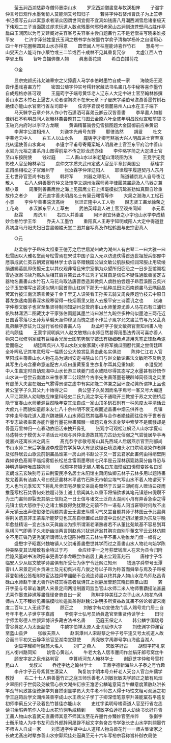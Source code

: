 <!-- { "loadSidebar": true } -->
　　莹玉涧西湖慈静寺僧师惠崇山水
　　罗窓西湖僧畵意与牧溪相侔
　　子温字仲言号日观作水墨葡萄人莫能测又号知归子
　　若芬字仲石婺州曹氏子为上竺寺书记模写云山以寓意求者渐众因谓世间宜假不宜真如钱唐八月潮西湖雪后诸峯极天下伟观二三子当面蹉过却求玩道人数点残墨何邪归老家山古涧侧流苍壁间占胜作亭扁曰玉涧因以为号又建阁对夫容峯号夫容峯主尝自题畵竹云不是老僧亲写晓来谁报平安
　　仁济字泽翁姓童氏玉涧之甥书学东坡墨竹学俞子清梅学杨补之自谓用心四十年作花圏稍圆耳山水亦得意
　　圆悟闽人号枯崖能诗喜作竹石
　　慧舟号一山叟天台人能诗作小藂竹或三二竿或百十成林不见其重复冗杂
　　太虚江西人竹学郓王楷
　　智叶白描佛像人物
　　眞惠善花窠
　　希白白描荷花

　　○金

　　显宗完颜氏讳允廸章宗之父獐鹿人马学李伯时墨竹自成一家
　　海陵炀王亮尝作墨戏喜畵方竹
　　密国公璹字仲实号樗轩家藏法书名畵几与中秘等喜作墨竹自成规格亦甚可观
　　王庭筠字子端号黄华老人辽东人大定中进士官至翰林修撰善山水古木竹石上逼古人论者谓胸次不在米元章下子曼庆字禧伯号澹游善墨竹树石絶佳亦能山水官至行省左司郎中
　　任询字君谟号南麓易州人山水在王子端下
　　马天騋字云章介休人作小竹石潇洒可喜弟云卿云汉皆善畵
　　李早畵人物甚佳树石不称明昌间人张翰林翥尝题其三马图云金原六叶全盛年明昌政似宣和前寳书玉轴充内府时以李早方龙眠
　　黄谒精蕃骑尝见雪猎图题大金国御前应奉黄诏
　　李澥字公渡相州人
　　刘谦字光甫号东野
　　耶律浩然
　　胡叟
　　杜文字莘老云中人
　　右五人以山水名
　　龎铸字才卿号黙翁大兴人明昌进士官至京兆转运使善山水禽鸟
　　李遹字平甫号寄庵栾城人明昌进士官至东平府治中善山水尝为元裕之畵系舟山图得前辈不传之妙龙虎亦佳
　　李仲略字简之大定进士官至山东按院使
　　钱过庭
　　二人畵山水以米老楚山清晓图为法
　　王竞字无竞彰徳人官至翰林承旨
　　虞仲文字质夫武州定逺人官至平章封秦国公
　　蔡珪字正甫丞相松之子官潍州守
　　张汝霖字仲泽辽阳人
　　耶律履字履道契丹人东丹王七世孙官至尚书右丞
　　韩将军
　　刘器之祁阳人
　　陈道辅京兆人自号夜江散人
　　右八人俱善墨竹仲文及珪学文湖州汝霖师黄华律履兼畵鹿及人马器之兼精小景
　　周廉则善畵鹰尝之海上见孤鹰立石上挥毫模拟沉鸷甚劲如真颇自珍重故传之者少
　　武元直字善夫明昌名士有窠云曙雪等作
　　大简之渤海人工松石小景
　　李仲华善畵湍流髙树
　　张珪正隆中人工人物
　　叚志贤工畵龙徐荣之工花鸟
　　李汉卿东平人工草虫
　　武伯英崞县人进士官至观州同知
　　李元素
　　赵霖
　　周济川
　　右四人并善畵
　　阿环谢宜休妻之小字也山水学李成精妙合格竹学王华
　　乔夫人工墨竹
　　重阳真人王寿字知明咸阳人大定中得道登真初度马丹阳夫妇日尝畵髑髅天堂二图并自写真及作松鹤图与史宗密真人

　　○元

　　赵孟俯字子昻宋太祖秦王徳芳之后世居湖州故为湖州人有古琴二一曰大雅一曰松雪因以大雅名堂而号松雪焉在宋试中国子监入元以访遗佚得首选世祖授兵部郎中厯事成武仁英五朝累官翰林学士承旨卒赠魏国公谥文敏公肌肤极细润常服止用软绫绢遇絺葛肌即伤擦元主以其仪观非常且宋宗室惧为众望所归窃忌之一日步至馆阁松雪适据案书牍乃黙从后相其肩背笑云此不过秀才官耳自是信任不疑性通敏善鉴定古器物名畵畵山水竹石人马花鸟取法唐晋悉造其微呉人虞胜伯尝题子昻苕溪图云呉兴公子玉堂僊写出苕溪似辋川回首青山红树下那无十畆种瓜田沈石南题畵马云隅目晶荧耳竹披江南流落乘黄姿千金千里无人识笑看王孙买去骑又周良臣题竹枝云中原日暮龙旗逺南国春深水殿寒留得一枝烟雨里又随人去报平安三诗葢讥之也
　　赵雍字仲穆文敏子也官至集贤待制同知湖州总管府事山水师董源尤善人马花石有江浦归帆秋林潇洒二图藏沈才干家张伯雨题其墨兰诗曰滋兰九畹空多种何似墨池三两花近日国香零落尽王孙芳草徧天涯仲穆见而愧之遂不作兰子鳯字允文畵兰竹与乃父乱真鳯弟麟字彦征为江浙行省检校善畵人马
　　赵孟吁字子俊文敏弟官至知州畵人物花鸟颇佳
　　王蒙字叔明呉兴人赵文敏甥山水师巨然甚得用墨法秀润可喜亦善人物京口张修羽家藏有巨幅香光居士图笔势飘举皴法有极细者点苔用秃笔正锋赵希逺爱而临之
　　胡廷晖呉兴人写山水赵文敏家藏小李将军摘瓜图厯代寳之尝倩廷晖全补晖私记其笔意归写一幅质公公大惊赏乱真由此名实俱进
　　陈仲仁江右人官至阳城主簿善山水人物花鸟为湖州安定书院山长日与赵文敏论畵法文敏所不及后见其写生花鸟含豪命意追配古人叹曰虽黄筌复生亦复尔耳其见重如此
　　李澄叟湘中人生嘉定时自幼观湘中山水长游三峡夔门或水或陆尽得其态写之水墨甚有妙悟作山水诀一卷尝云南渡以来惟李萧二公超然今古李先生畵落墨苍硬辟绰简径谓之实里有虚萧大夫畵在烟云气雾得景谓之虚中有实如能二体兼之回环变动眞所谓神上品也黄公望字子久其父九十始得之曰
　　黄公望子久矣因而名字焉号一峯又号大痴道人平江常熟人幼聪敏应神童科经史二氏九流之学无不通晓开三教堂于苏之文徳桥后隐于富春山水师董源巨然晚年变其法自成一家山顶多矾石别有一种风度太平清话云大痴九十而貌如童颜米友仁八十余神明不衰无疾而逝盖畵中烟云供养也
　　呉镇字仲圭号梅花道人嘉兴魏塘鎭人山水师巨然其临摹与合作者絶佳而往往传于世者皆不专志故极率畧亦能作墨竹墨花尝畵髑髅一幅题云身外求身梦中索梦不是髑髅却是骨董万里神归一点春动依旧活来拽开鼻孔
　　张观字可观松江枫泾人山水学夏珪马逺特长于模仿太平清话云可观与呉仲圭游故其笔力古劲无俗弱之气尝徙居华亭再徙嘉兴还寓长洲之周庄
　　髙克恭字彦敬号房山其先西域人后居燕京官至刑部尚书山水师二米后学董源李成墨竹学黄华大有思致怪石喷浪滩头水口烘琐泼染作者鲜及张静居云山歌云前朝畵品谁第一房山尚书赵公子又一首云君家此畵何由得峭壁阴森如铁色髙阁平临烟雾低长松总含雷雨墨寒绡七尺半是云深林窈窕路莫分幽寻恐与神明遇静听唯应猿狖闻
　　倪瓒字符镇无锡人署名曰东海瓒或曰懒瓒变姓名曰奚玄朗或云玄映别号五曰荆蛮民净名居士朱阳馆主萧闲仙卿云林子云林多用以题诗畵故尤着素有洁癖人号曰倪迂畵林木平逺竹石殊无市朝尘埃气写山水不着人物谓天下无人也当元季知天下将乱斥卖田宅尽散交亲扁舟飘然于五湖三泖间有人赠诗曰夜雨推蓬写松石焚香何处独题诗张士诚士信闻其名以重币将绢欲求其笔元镇怒曰倪瓒不为王门畵师即裂去其绢士信衔之一日士信与诸文士泛舟太湖闻小舟有异香急索之得元镇士信大怒欲手刅之诸士解救得免犹鞭之元镇不作一语有人问当窘辱时何故不出声元镇云出声便俗张伯雨题其畵云无畵史纵横习气又尝自题其师子林图云予此畵眞得荆关遗意非王蒙辈所能梦见也其髙自标置如此顾谨中云倪迂初以董源为宗及乎晚年愈益精诣一变古法以天眞幽淡为宗所谓渐老渐熟者若不从董比苑筑基不容易到耳纵横习气即黄子久未断幽淡两言则赵呉兴犹逊迂翁其胸次自别乎董玄宰云云林仿闗仝不用正锋乃更秀润所谓师法舍短陈仲醇云云林生平不畵人物惟龙门僧一幅有之
　　盛懋字子昭嘉兴魏塘镇人父洪甫善畵懋世其学而过之善畵山水人物花鸟始学陈仲美略变其法精致有余特过于巧
　　金应桂字一之号荪壁钱唐人在宋为县令归附后隐风篁岭书法欧阳率更畵学李龙眠尝作岩居上眞出尘观音刻石
　　唐棣字子华临安人少从赵文敏学诗畵俱有所受仕为休宁令迁呉江知州
　　钱选字舜举号玉潭霅川人宋景定间乡贡进士及元初呉兴有八俊之号以子昻为称首而舜举与焉及子昻被荐登朝诸公皆相附取宦达独舜举龃龉不合流连诗畵以终其身人物山水花鸟师赵昌青碌山水师赵千里尤善作折枝其得意者赋诗其上张静居曽题其晓日照羣山图
　　龚开字圣与号翠岩淮阴人宋景定间两淮制置司监当官山水师二米人物师曹覇描法甚麄尤喜作墨鬼钟馗等畵怪怪竒竒自出一家
　　陈琳字仲美珏之次子山水人物花鸟俱师古人无不臻妙见畵临模咄咄逼眞盖得赵魏公讲明多所资益故其畵不俗论者谓宋南度二百年工人无此手也
　　顾正之
　　刘敏字有功宣徳龙门县人赐号龙门居士自号年丰老人子世亨字嘉甫
　　李倜字士弘号员峤眞逸官至集贤侍读学士
　　田衍字师孟彰德人性颕异博识多藏古法书名畵
　　范庭玉保定人
　　韩公麟字国瑞号雪谷眞定人为太医副使
　　牛麟字伯祥太原人业词赋作大字
　　刘徳渊字仲渊官至蓝山县尹
　　张敏夫燕人
　　赵淇潭州人宋赵蔡之仲子号平逺又号太初道人故合而曰平初又云静华翁官至湖南宣慰使
　　周尧敏字禹卿号学山海盐当湖人
　　谢显字耀卿号隐麓大名人
　　刘广之燕人
　　宋敏字好古
　　胡瓒字符礼京兆人衡州路同知
　　姚雪心黄岩人
　　牛老大名人居市廛间作丝绢牙郎号窝丝牛
　　顾安字定之泉州路判官
　　李篔峤河东人翰林学士
　　谢庭芝字仲和号雪村昆山人
　　戈叔义
　　乔逹字达之翰林学士
　　王鼎字德新海盐人子泰之号竹趣
　　李升字子云号紫篔生濠梁人
　　陶复初字明本号介轩老人天台人官台州儒学教授
　　右二十七人俱善墨竹正之庭玉师乐善老人刘敏张敏夫学顾正之敏有风烟夕翠图传于世倜及尧敏雪心宗文湖州衍宗王澹游公麟笔意简当牛麟意度萧散赵洪长竿劲节风致甚佳徳渊学刘自然谢显学员大夫牛老不师古人得于巧性文粗可观逹之初学王庭筠后学文湖州兼善李成山水王鼎父子学丁子卿深悟笔意李升兼能窠石平逺复初师李蓟丘父子及着色竹甚佳亦能山水
　　史杠字柔明号橘斋道人官至行省左丞读书余暇弄笔作人物山水花竹翎毛咸精到
　　郭敏字伯逹杞县人幼读书长好丹青工畵人物山水喜武元直畵师其意不师其法至花卉墨竹亦臻妙官至州倅
　　张衡字士衡乐陵人为中书左司员外郎辞闲屡辟不起文字务竒古书学张长史山水学荆闗墨竹不师古人自成一家
　　刘贯通字仲贤中山人道释人物鸟兽花竹一一师古集诸家之长故尤髙出时辈亦善山水宗郭熙佳处逼眞至元十六年写裕宗容称旨补御衣局使
